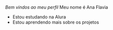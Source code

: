 _Bem vindos ao meu perfil_
Meu nome é Ana Flavia
- Estou estudando na Alura
- Estou aprendendo mais sobre os projetos

<!---
AnaFlaviaPorfirio/AnaFlaviaPorfirio is a ✨ special ✨ repository because its `README.md` (this file) appears on your GitHub profile.
You can click the Preview link to take a look at your changes.
--->
